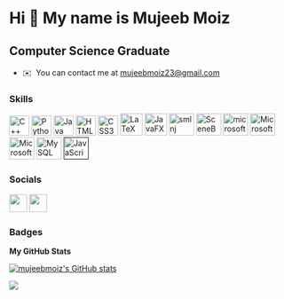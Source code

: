 Hi 👋 My name is Mujeeb Moiz
============================

Computer Science Graduate
-----------------------------------------

* ✉️  You can contact me at [mujeebmoiz23@gmail.com](mailto:mujeebmoiz23@gmail.com)

### Skills

<p align="left">
<a href="https://docs.microsoft.com/en-us/cpp/?view=msvc-170" target="_blank" rel="noreferrer"><img src="https://raw.githubusercontent.com/danielcranney/readme-generator/main/public/icons/skills/cplusplus-colored.svg" width="36" height="36" alt="C++" /></a>
<a href="https://www.python.org/" target="_blank" rel="noreferrer"><img src="https://raw.githubusercontent.com/danielcranney/readme-generator/main/public/icons/skills/python-colored.svg" width="36" height="36" alt="Python" /></a>
<a href="https://www.oracle.com/java/" target="_blank" rel="noreferrer"><img src="https://raw.githubusercontent.com/danielcranney/readme-generator/main/public/icons/skills/java-colored.svg" width="36" height="36" alt="Java" /></a>
<a href="https://developer.mozilla.org/en-US/docs/Glossary/HTML5" target="_blank" rel="noreferrer"><img src="https://raw.githubusercontent.com/danielcranney/readme-generator/main/public/icons/skills/html5-colored.svg" width="36" height="36" alt="HTML5" /></a>
<a href="https://www.w3.org/TR/CSS/#css" target="_blank" rel="noreferrer"><img src="https://raw.githubusercontent.com/danielcranney/readme-generator/main/public/icons/skills/css3-colored.svg" width="36" height="36" alt="CSS3" /></a>
 <a href="https://www.latex-project.org/" target="_blank" rel="noreferrer"><img src= "https://upload.wikimedia.org/wikipedia/commons/9/95/TeXShop_icon.png" width="40" height="40" alt="LaTeX" /></a>
<a href="https://openjfx.io/" target="_blank" rel="noreferrer"><img src= "https://miro.medium.com/max/400/1*9tVpRN7cCovFMavU4PVg2w.png" width="40" height="40" alt="JavaFX" /></a>
<a href="https://www.smlnj.org/" target="_blank" rel="noreferrer"><img src= "https://smlnj.org/images/smlnj-logo.png" width="45" height="40" alt="smlnj" /></a>
<a href="https://gluonhq.com/products/scene-builder/" target="_blank" rel="noreferrer"><img src= "https://i2.wp.com/gluonhq.com/wp-content/uploads/2015/02/SceneBuilderLogo.png?fit=781%2C781&ssl=1" width="45" height="40" alt="SceneBuilder" /></a>
 <a href="https://www.microsoft.com/en-us/microsoft-365/access" target="_blank" rel="noreferrer"><img src= "https://upload.wikimedia.org/wikipedia/commons/thumb/f/f1/Microsoft_Office_Access_%282019-present%29.svg/1200px-Microsoft_Office_Access_%282019-present%29.svg.png" width="45" height="40" alt="microsoftAccess" /></a>
  <a href="https://www.microsoft.com/en-ww/microsoft-365/word" target="_blank" rel="noreferrer"><img src= "https://upload.wikimedia.org/wikipedia/commons/thumb/f/fd/Microsoft_Office_Word_%282019%E2%80%93present%29.svg/1200px-Microsoft_Office_Word_%282019%E2%80%93present%29.svg.png" width="45" height="40" alt="MicrosoftWord" /></a>
<a href="https://www.microsoft.com/en-us/microsoft-365/excel" target="_blank" rel="noreferrer"><img src= "https://upload.wikimedia.org/wikipedia/commons/thumb/3/34/Microsoft_Office_Excel_%282019%E2%80%93present%29.svg/1200px-Microsoft_Office_Excel_%282019%E2%80%93present%29.svg.png" width="45" height="40" alt="MicrosoftExcel" /></a>
<a href="https://www.mysql.com/" target="_blank" rel="noreferrer"><img src= "https://www.freepnglogos.com/uploads/logo-mysql-png/logo-mysql-mysql-logo-png-images-are-download-crazypng-21.png" width="45" height="40" alt="MySQL" /></a>
<a href="" target="_blank" rel="noreferrer"><img src= "https://www.google.com/url?sa=i&url=https%3A%2F%2Fwww.pngwing.com%2Fen%2Fsearch%3Fq%3Djavascript%2BLogo&psig=AOvVaw1fAZw1paB7V0DZWz99TusT&ust=1728612947129000&source=images&cd=vfe&opi=89978449&ved=0CBQQjRxqFwoTCIjJjpbfgokDFQAAAAAdAAAAABAk" width="45" height="40" alt="JavaScript" /></a>

</p>
</p>


### Socials

<p align="left"> <a href="https://www.github.com/mujeebmoiz" target="_blank" rel="noreferrer"><img src="https://raw.githubusercontent.com/danielcranney/readme-generator/main/public/icons/socials/github-dark.svg" width="32" height="32" /></a> <a href="https://www.linkedin.com/in/mujeeb-moiz-359317235/" target="_blank" rel="noreferrer"><img src="https://raw.githubusercontent.com/danielcranney/readme-generator/main/public/icons/socials/linkedin.svg" width="32" height="32" /></a></p>

### Badges

<b>My GitHub Stats</b>

<a href="http://www.github.com/mujeebmoiz"><img src="https://github-readme-stats.vercel.app/api?username=mujeebmoiz&show_icons=true&hide=&count_private=true&title_color=ffffff&text_color=3382ed&icon_color=444e59&bg_color=0f172a&hide_border=true&show_icons=true" alt="mujeebmoiz's GitHub stats" /></a>

<a href="http://www.github.com/mujeebmoiz"><img src="https://github-readme-streak-stats.herokuapp.com/?user=mujeebmoiz&stroke=3382ed&background=0f172a&ring=ffffff&fire=ffffff&currStreakNum=3382ed&currStreakLabel=ffffff&sideNums=3382ed&sideLabels=3382ed&dates=3382ed&hide_border=true" /></a>
